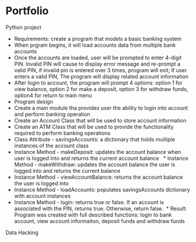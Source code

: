 # Portfolio
 Python project
 * Requirements: create a program that models a basic banking system
  * When prgram begins, it will load accounts data from multiple bank accounts
  * Once the accounts are loaded, user will be prompted to enter 4-digit PIN. Invalid PIN will cause to display error message and re-prompt a valid PIN, if invalid pin is entered over 3 times, program will exit; If user enters a valid PIN, The program will display related account information
  * After login to account, the program will prompt 4 options: option 1 for view balance, option 2 for make a deposit, option 3 for withdraw funds, option4 for return to main menu
 * Program design
  * Create a main module tha provides user the ability to login into account and perform banking operation
  * Create an Account Class that will be used to store account information
  * Create an ATM Class that will be used to provide the functionality required to perform banking operations
   * Class Attribute - savingsAccounts: a dictionary that holds multiple instances of the account class
   * Instance Method - makeDeposit: updates the account balance when user is logged into and returns the current account balance
   * Instance Method - makeWithdraw: updates the account balance the user is logged into and returns the current balance
   * Instance Method - viewAccountBalance: returns the account balance the user is logged into
   * Instance Method - loadAccounts: populates savingsAccounts dictionary with account instances
   * Instance Method - login: returns true or false.  If an account is associated with the PIN, returns true.  Otherwise, return false. 
  * Result: 
  Program was created with full described functions: login to bank account, view account informaiton, deposit funds and withdraw funds
 
 Data Hacking 
